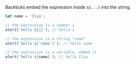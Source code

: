 Backticks embed the expression inside `${...}` into the string.

```js run
let name = 'Ilya';

// the expression is a number 1
alert(`hello ${1}`); // hello 1

// the expression is a string "name"
alert(`hello ${'name'}`); // hello name

// the expression is a variable, embed it
alert(`hello ${name}`); // hello Ilya
```
